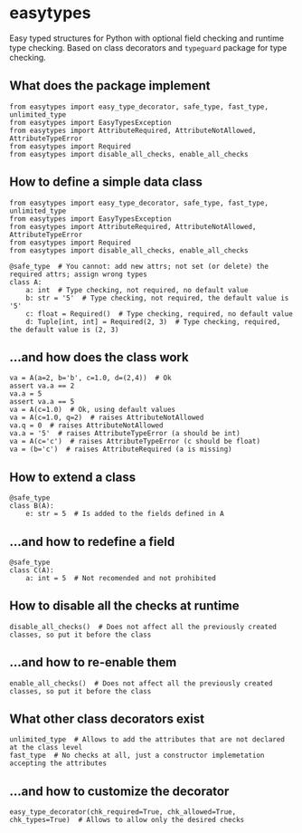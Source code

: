 # easytypes
Easy typed structures for Python with optional field checking and runtime type checking. Based on class decorators and ``typeguard`` package for type checking.

## What does the package implement
```
from easytypes import easy_type_decorator, safe_type, fast_type, unlimited_type
from easytypes import EasyTypesException
from easytypes import AttributeRequired, AttributeNotAllowed, AttributeTypeError
from easytypes import Required
from easytypes import disable_all_checks, enable_all_checks
```

## How to define a simple data class
```
from easytypes import easy_type_decorator, safe_type, fast_type, unlimited_type
from easytypes import EasyTypesException
from easytypes import AttributeRequired, AttributeNotAllowed, AttributeTypeError
from easytypes import Required
from easytypes import disable_all_checks, enable_all_checks

@safe_type  # You cannot: add new attrs; not set (or delete) the required attrs; assign wrong types
class A:
    a: int  # Type checking, not required, no default value
    b: str = '5'  # Type checking, not required, the default value is '5'
    c: float = Required()  # Type checking, required, no default value
    d: Tuple[int, int] = Required(2, 3)  # Type checking, required, the default value is (2, 3)
```
## ...and how does the class work
```
va = A(a=2, b='b', c=1.0, d=(2,4))  # Ok
assert va.a == 2
va.a = 5
assert va.a == 5
va = A(c=1.0)  # Ok, using default values
va = A(c=1.0, q=2)  # raises AttributeNotAllowed 
va.q = 0  # raises AttributeNotAllowed
va.a = '5'  # raises AttributeTypeError (a should be int)
va = A(c='c')  # raises AttributeTypeError (c should be float)
va = (b='c')  # raises AttributeRequired (a is missing)
```
## How to extend a class
```
@safe_type
class B(A):
    e: str = 5  # Is added to the fields defined in A
```
## ...and how to redefine a field
```
@safe_type
class C(A):
    a: int = 5  # Not recomended and not prohibited
```
## How to disable all the checks at runtime
```
disable_all_checks()  # Does not affect all the previously created classes, so put it before the class
```
## ...and how to re-enable them
```
enable_all_checks()  # Does not affect all the previously created classes, so put it before the class
```
## What other class decorators exist
```
unlimited_type  # Allows to add the attributes that are not declared at the class level
fast_type  # No checks at all, just a constructor implemetation accepting the attributes
```
## ...and how to customize the decorator
```
easy_type_decorator(chk_required=True, chk_allowed=True, chk_types=True)  # Allows to allow only the desired checks
```
